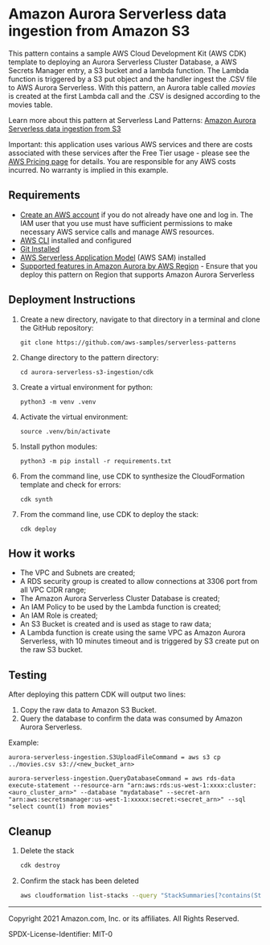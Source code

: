 # Amazon Aurora Serverless data ingestion from Amazon S3

This pattern contains a sample AWS Cloud Development Kit (AWS CDK) template to deploying an Aurora Serverless Cluster Database, a AWS Secrets Manager entry, a S3 bucket and a lambda function. The Lambda function is triggered by a S3 put object and the handler ingest the .CSV file to AWS Aurora Serverless. With this pattern, an Aurora table called *movies* is created at the first Lambda call and the .CSV is designed according to the movies table.

Learn more about this pattern at Serverless Land Patterns: 
[Amazon Aurora Serverless data ingestion from S3](https://github.com/aws-samples/serverless-patterns/aurora-serverless-s3-ingestion)

Important: this application uses various AWS services and there are costs associated with these services after the Free Tier usage - please see the [AWS Pricing page](https://aws.amazon.com/pricing/) for details. You are responsible for any AWS costs incurred. No warranty is implied in this example.

## Requirements

* [Create an AWS account](https://portal.aws.amazon.com/gp/aws/developer/registration/index.html) if you do not already have one and log in. The IAM user that you use must have sufficient permissions to make necessary AWS service calls and manage AWS resources.
* [AWS CLI](https://docs.aws.amazon.com/cli/latest/userguide/install-cliv2.html) installed and configured
* [Git Installed](https://git-scm.com/book/en/v2/Getting-Started-Installing-Git)
* [AWS Serverless Application Model](https://docs.aws.amazon.com/serverless-application-model/latest/developerguide/serverless-sam-cli-install.html) (AWS SAM) installed
* [Supported features in Amazon Aurora by AWS Region](https://docs.aws.amazon.com/AmazonRDS/latest/AuroraUserGuide/Concepts.AuroraFeaturesRegionsDBEngines.grids.html#Concepts.Aurora_Fea_Regions_DB-eng.Feature.Serverless) - Ensure that you deploy this pattern on Region that supports Amazon Aurora Serverless

## Deployment Instructions

1. Create a new directory, navigate to that directory in a terminal and clone the GitHub repository:
    ``` 
    git clone https://github.com/aws-samples/serverless-patterns
    ```
1. Change directory to the pattern directory:
    ```
    cd aurora-serverless-s3-ingestion/cdk
    ```
1. Create a virtual environment for python:
    ```
    python3 -m venv .venv
    ```
1. Activate the virtual environment: 
   ```
   source .venv/bin/activate
    ```
2. Install python modules:
    ```
    python3 -m pip install -r requirements.txt
    ```
2. From the command line, use CDK to synthesize the CloudFormation template and check for errors:
    ```
    cdk synth
    ```
2. From the command line, use CDK to deploy the stack:
    ```
    cdk deploy
    ```

## How it works

-   The VPC and Subnets are created;
-   A RDS security group is created to allow connections at 3306 port from all VPC CIDR range;
-   The Amazon Aurora Serverless Cluster Database is created;
-   An IAM Policy to be used by the Lambda function is created;
-   An IAM Role is created;
-   An S3 Bucket is created and is used as stage to raw data;
-   A Lambda function is create using the same VPC as Amazon Aurora Serverless, with 10 minutes timeout and is triggered by S3 create put on the raw S3 bucket.

## Testing

After deploying this pattern CDK will output two lines:
1. Copy the raw data to Amazon S3 Bucket.
2. Query the database to confirm the data was consumed by Amazon Aurora Serverless.

Example:

```
aurora-serverless-ingestion.S3UploadFileCommand = aws s3 cp ../movies.csv s3://<new_bucket_arn>

aurora-serverless-ingestion.QueryDatabaseCommand = aws rds-data execute-statement --resource-arn "arn:aws:rds:us-west-1:xxxx:cluster:<auro_cluster_arn>" --database "mydatabase" --secret-arn "arn:aws:secretsmanager:us-west-1:xxxxx:secret:<secret_arn>" --sql "select count(1) from movies"
```

## Cleanup
 
1. Delete the stack
    ```bash
    cdk destroy
    ```
1. Confirm the stack has been deleted
    ```bash
    aws cloudformation list-stacks --query "StackSummaries[?contains(StackName,'STACK_NAME')].StackStatus"
    ```
----
Copyright 2021 Amazon.com, Inc. or its affiliates. All Rights Reserved.

SPDX-License-Identifier: MIT-0
